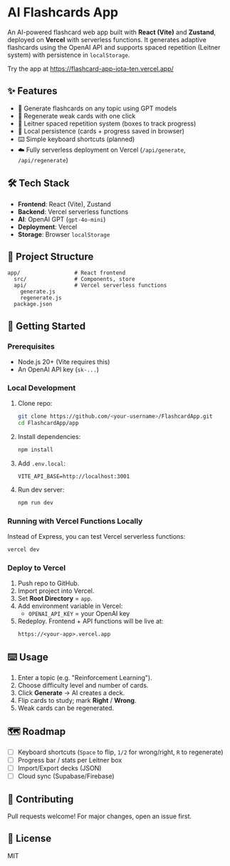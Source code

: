 # AI Flashcards App

An AI-powered flashcard web app built with **React (Vite)** and **Zustand**, deployed on **Vercel** with serverless functions. It generates adaptive flashcards using the OpenAI API and supports spaced repetition (Leitner system) with persistence in `localStorage`.

Try the app at https://flashcard-app-iota-ten.vercel.app/

## ✨ Features
- 🎴 Generate flashcards on any topic using GPT models
- 🔄 Regenerate weak cards with one click
- 🧠 Leitner spaced repetition system (boxes to track progress)
- 💾 Local persistence (cards + progress saved in browser)
- ⌨️ Simple keyboard shortcuts (planned)
- ☁️ Fully serverless deployment on Vercel (`/api/generate`, `/api/regenerate`)

## 🛠️ Tech Stack
- **Frontend**: React (Vite), Zustand
- **Backend**: Vercel serverless functions
- **AI**: OpenAI GPT (`gpt-4o-mini`)
- **Deployment**: Vercel
- **Storage**: Browser `localStorage`

## 📂 Project Structure
```
app/                 # React frontend
  src/               # Components, store
  api/               # Vercel serverless functions
    generate.js
    regenerate.js
  package.json
```

## 🚀 Getting Started

### Prerequisites
- Node.js 20+ (Vite requires this)
- An OpenAI API key (`sk-...`)

### Local Development
1. Clone repo:
   ```bash
   git clone https://github.com/<your-username>/FlashcardApp.git
   cd FlashcardApp/app
   ```
2. Install dependencies:
   ```bash
   npm install
   ```
3. Add `.env.local`:
   ```
   VITE_API_BASE=http://localhost:3001
   ```
4. Run dev server:
   ```bash
   npm run dev
   ```

### Running with Vercel Functions Locally
Instead of Express, you can test Vercel serverless functions:
```bash
vercel dev
```

### Deploy to Vercel
1. Push repo to GitHub.
2. Import project into Vercel.
3. Set **Root Directory** = `app`.
4. Add environment variable in Vercel:
   - `OPENAI_API_KEY` = your OpenAI key
5. Redeploy. Frontend + API functions will be live at:
   ```
   https://<your-app>.vercel.app
   ```

## ⌨️ Usage
1. Enter a topic (e.g. "Reinforcement Learning").
2. Choose difficulty level and number of cards.
3. Click **Generate** → AI creates a deck.
4. Flip cards to study; mark **Right** / **Wrong**.
5. Weak cards can be regenerated.

## 🗺️ Roadmap
- [ ] Keyboard shortcuts (`Space` to flip, `1/2` for wrong/right, `R` to regenerate)
- [ ] Progress bar / stats per Leitner box
- [ ] Import/Export decks (JSON)
- [ ] Cloud sync (Supabase/Firebase)

## 🤝 Contributing
Pull requests welcome! For major changes, open an issue first.

## 📜 License
MIT
